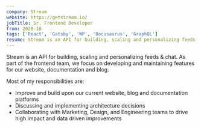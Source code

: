 ```yaml
---
company: Stream
website: https://getstream.io/
jobTitle: Sr. Frontend Developer
from: 2020-10
tags: ['React', 'Gatsby', 'WP', 'Docusaurus', 'GraphQL']
resume: Stream is an API for building, scaling and personalizing feeds & chat. As part of the frontend team, we focus on developing and maintaining features for our website, documentation and blog.
---
```


Stream is an API for building, scaling and personalizing feeds & chat. As part of the frontend team, we focus on developing and maintaining features for our website, documentation and blog.

Most of my responsibilities are:

- Improve and build upon our current website, blog and documentation platforms
- Discussing and implementing architecture decisions
- Collaborating with Marketing, Design, and Engineering teams to drive high impact and data driven improvements

